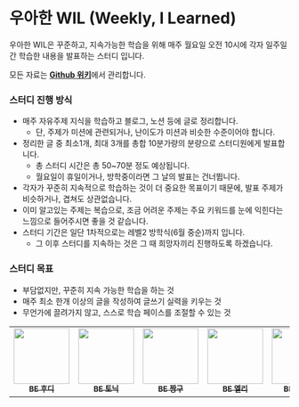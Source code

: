 # 우아한 WIL (Weekly, I Learned)

우아한 WIL은 꾸준하고, 지속가능한 학습을 위해 매주 월요일 오전 10시에 각자 일주일간 학습한 내용을 발표하는 스터디 입니다.

모든 자료는 [**Github 위키**](<https://github.com/woowacourse-study/2022-woowahan-wil/wiki/%EC%9A%B0%EC%95%84%ED%95%9C%ED%85%8C%ED%81%AC%EC%BD%94%EC%8A%A44%EA%B8%B0-%EC%9A%B0%EC%95%84%ED%95%9C-WIL-(Weekly,-I-Learned)>)에서 관리합니다.

### 스터디 진행 방식

- 매주 자유주제 지식을 학습하고 블로그, 노션 등에 글로 정리합니다.
  - 단, 주제가 미션에 관련되거나, 난이도가 미션과 비슷한 수준이어야 합니다.
- 정리한 글 중 최소1개, 최대 3개를 총합 10분가량의 분량으로 스터디원에게 발표합니다.
  - 총 스터디 시간은 총 50~70분 정도 예상됩니다.
  - 월요일이 휴일이거나, 방학중이라면 그 날의 발표는 건너뜁니다.
- 각자가 꾸준히 지속적으로 학습하는 것이 더 중요한 목표이기 때문에, 발표 주제가 비슷하거나, 겹쳐도 상관없습니다.
- 이미 알고있는 주제는 복습으로, 조금 어려운 주제는 주요 키워드를 눈에 익힌다는 느낌으로 들어주시면 좋을 것 같습니다.
- 스터디 기간은 일단 1차적으로는 레벨2 방학식(6월 중순)까지 입니다.
  - 그 이후 스터디를 지속하는 것은 그 때 희망자끼리 진행하도록 하겠습니다.

### 스터디 목표

- 부담없지만, 꾸준히 지속 가능한 학습을 하는 것
- 매주 최소 한개 이상의 글을 작성하여 글쓰기 실력을 키우는 것
- 무언가에 끌려가지 않고, 스스로 학습 페이스를 조절할 수 있는 것

<table>
   <tr>
      <td align="center"><a href="https://github.com/devHudi"><img src="https://avatars.githubusercontent.com/u/11745691?v=4" width="100px;" alt=""/><br /><sub><b>BE 후디</b></sub></a></td>
      <td align="center"><a href="https://github.com/tonic523"><img src="https://avatars.githubusercontent.com/u/59171113?v=4" width="100px;" alt=""/><br /><sub><b>BE 토닉</b></sub></a></td>
      <td align="center"><a href="https://github.com/sc0116"><img src="https://avatars.githubusercontent.com/u/47477359?v=4" width="100px;" alt=""/><br /><sub><b>BE 짱구</b></sub></a></td>
      <td align="center"><a href="https://github.com/RIANAEH"><img src="https://avatars.githubusercontent.com/u/45311765?v=4" width="100px;" alt=""/><br /><sub><b>BE 엘리</b></sub></a></td>
      <td align="center"><a href="https://github.com/yeon-06"><img src="https://avatars.githubusercontent.com/u/53105735?v=4" width="100px;" alt=""/><br /><sub><b>BE 연로그</b></sub></a></td>
      <td align="center"><a href="https://github.com/HJ-Rich"><img src="https://avatars.githubusercontent.com/u/62681566?v=4" width="100px;" alt=""/><br /><sub><b>BE 리차드</b></sub></a></td>
      <td align="center"><a href="https://github.com/DWL21"><img src="https://avatars.githubusercontent.com/u/76774809?v=4" width="100px;" alt=""/><br /><sub><b>BE 레오</b></sub></a></td>
   </tr>
</table>
